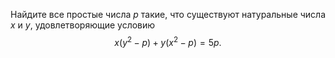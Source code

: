 Найдите все простые числа $p$ такие, что существуют натуральные числа $x$ и $y$, удовлетворяющие условию $$x(y^2-p)+y(x^2-p)=5p.$$